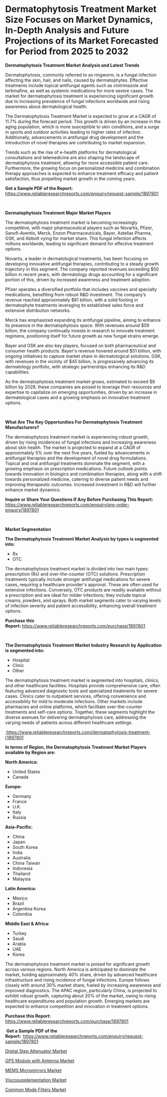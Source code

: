 <p><h1>Dermatophytosis Treatment Market Size Focuses on Market Dynamics, In-Depth Analysis and Future Projections of its Market Forecasted for Period from 2025 to 2032</h1></p><p><strong>Dermatophytosis Treatment Market Analysis and Latest Trends</strong></p>
<p><p>Dermatophytosis, commonly referred to as ringworm, is a fungal infection affecting the skin, hair, and nails, caused by dermatophytes. Effective treatments include topical antifungal agents such as clotrimazole and terbinafine, as well as systemic medications for more severe cases. The market for dermatophytosis treatment is experiencing significant growth due to increasing prevalence of fungal infections worldwide and rising awareness about dermatological health. </p><p>The Dermatophytosis Treatment Market is expected to grow at a CAGR of 11.7% during the forecast period. This growth is driven by an increase in the aging population, which is more susceptible to skin conditions, and a surge in sports and outdoor activities leading to higher rates of infection. Additionally, advancements in antifungal drug development and the introduction of novel therapies are contributing to market expansion.</p><p>Trends such as the rise of e-health platforms for dermatological consultations and telemedicine are also shaping the landscape of dermatophytosis treatment, allowing for more accessible patient care. Furthermore, the growing focus on personalized medicine and combination therapy approaches is expected to enhance treatment efficacy and patient satisfaction, thus propelling market growth in the coming years.</p></p>
<p><strong>Get a Sample PDF of the Report:&nbsp;</strong> <a href="https://www.reliableresearchreports.com/enquiry/request-sample/1897801?utm_campaign=3070&utm_medium=2&utm_source=Github&utm_content=ia&utm_term=08032025&utm_id=dermatophytosis-treatment">https://www.reliableresearchreports.com/enquiry/request-sample/1897801</a></p>
<p>&nbsp;</p>
<p><strong>Dermatophytosis Treatment Major Market Players</strong></p>
<p><p>The dermatophytosis treatment market is becoming increasingly competitive, with major pharmaceutical players such as Novartis, Pfizer, Sanofi-Aventis, Merck, Enzon Pharmaceuticals, Bayer, Astellas Pharma, GSK, and Abbott vying for market share. This fungal infection affects millions worldwide, leading to significant demand for effective treatment options.</p><p>Novartis, a leader in dermatological treatments, has been focusing on developing innovative antifungal therapies, contributing to a steady growth trajectory in this segment. The company reported revenues exceeding $50 billion in recent years, with dermatology drugs accounting for a significant portion of this, driven by increased awareness and treatment adoption.</p><p>Pfizer operates a diversified portfolio that includes vaccines and specialty medications, benefiting from robust R&D investment. The company’s revenue reached approximately $81 billion, with a solid footing in dermatophyte treatments leveraging its established sales force and extensive distribution networks.</p><p>Merck has emphasized expanding its antifungal pipeline, aiming to enhance its presence in the dermatophytosis space. With revenues around $59 billion, the company continually invests in research to innovate treatment regimens, positioning itself for future growth as new fungal strains emerge.</p><p>Bayer and GSK are also key players, focused on both pharmaceutical and consumer health products. Bayer's revenue hovered around $51 billion, with ongoing initiatives to capture market share in dermatological solutions. GSK, with revenues in the vicinity of $45 billion, is progressively advancing its dermatology portfolio, with strategic partnerships enhancing its R&D capabilities.</p><p>As the dermatophytosis treatment market grows, estimated to exceed $8 billion by 2028, these companies are poised to leverage their resources and expertise to capitalize on emerging opportunities, driven by an increase in dermatological cases and a growing emphasis on innovative treatment options.</p></p>
<p>&nbsp;</p>
<p><strong>What Are The Key Opportunities For Dermatophytosis Treatment Manufacturers?</strong></p>
<p><p>The dermatophytosis treatment market is experiencing robust growth, driven by rising incidences of fungal infections and increasing awareness about skin health. The market is projected to expand at a CAGR of approximately 5% over the next five years, fueled by advancements in antifungal therapies and the development of novel drug formulations. Topical and oral antifungal treatments dominate the segment, with a growing emphasis on prescription medications. Future outlook points towards innovation in biologics and combination therapies, along with a shift towards personalized medicine, catering to diverse patient needs and improving therapeutic outcomes. Increased investment in R&D will further enhance market dynamics.</p></p>
<p><strong>Inquire or Share Your Questions If Any Before Purchasing This Report:</strong> <a href="https://www.reliableresearchreports.com/enquiry/pre-order-enquiry/1897801?utm_campaign=3070&utm_medium=2&utm_source=Github&utm_content=ia&utm_term=08032025&utm_id=dermatophytosis-treatment">https://www.reliableresearchreports.com/enquiry/pre-order-enquiry/1897801</a></p>
<p>&nbsp;</p>
<p><strong>Market Segmentation</strong></p>
<p><strong>The Dermatophytosis Treatment Market Analysis by types is segmented into:</strong></p>
<p><ul><li>Rx</li><li>OTC</li></ul></p>
<p><p>The dermatophytosis treatment market is divided into two main types: prescription (Rx) and over-the-counter (OTC) solutions. Prescription treatments typically include stronger antifungal medications for severe cases, requiring a healthcare provider's approval. These are often used for extensive infections. Conversely, OTC products are readily available without a prescription and are ideal for milder infections; they include topical creams, powders, and sprays. Both market segments cater to varying levels of infection severity and patient accessibility, enhancing overall treatment options.</p></p>
<p><strong>Purchase this Report:&nbsp;</strong><a href="https://www.reliableresearchreports.com/purchase/1897801?utm_campaign=3070&utm_medium=2&utm_source=Github&utm_content=ia&utm_term=08032025&utm_id=dermatophytosis-treatment">https://www.reliableresearchreports.com/purchase/1897801</a></p>
<p>&nbsp;</p>
<p><strong>The Dermatophytosis Treatment Market Industry Research by Application is segmented into:</strong></p>
<p><ul><li>Hospital</li><li>Clinic</li><li>Other</li></ul></p>
<p><p>The dermatophytosis treatment market is segmented into hospitals, clinics, and other healthcare facilities. Hospitals provide comprehensive care, often featuring advanced diagnostic tools and specialized treatments for severe cases. Clinics cater to outpatient services, offering convenience and accessibility for mild to moderate infections. Other markets include pharmacies and online platforms, which facilitate over-the-counter treatments and self-care options. Together, these segments highlight the diverse avenues for delivering dermatophytosis care, addressing the varying needs of patients across different healthcare settings.</p></p>
<p><a href="https://www.reliableresearchreports.com/dermatophytosis-treatment-r1897801?utm_campaign=3070&utm_medium=2&utm_source=Github&utm_content=ia&utm_term=08032025&utm_id=dermatophytosis-treatment">&nbsp;https://www.reliableresearchreports.com/dermatophytosis-treatment-r1897801</a></p>
<p><strong>In terms of Region, the Dermatophytosis Treatment Market Players available by Region are:</strong></p>
<p>
    <p> <strong> North America: </strong>
        <ul>
            <li>United States</li>
            <li>Canada</li>
        </ul>
        </p> 
    <p> <strong> Europe: </strong>
        <ul>
            <li>Germany</li>
            <li>France</li>
            <li>U.K.</li>
            <li>Italy</li>
            <li>Russia</li>
        </ul>
        </p> 
    <p> <strong> Asia-Pacific: </strong>
        <ul>
            <li>China</li>
            <li>Japan</li>
            <li>South Korea</li>
            <li>India</li>
            <li>Australia</li>
            <li>China Taiwan</li>
            <li>Indonesia</li>
            <li>Thailand</li>
            <li>Malaysia</li>
        </ul>
        </p> 
    <p> <strong> Latin America: </strong>
        <ul>
            <li>Mexico</li>
            <li>Brazil</li>
            <li>Argentina Korea</li>
            <li>Colombia</li>
        </ul>
        </p> 
    <p> <strong> Middle East & Africa: </strong>
        <ul>
            <li>Turkey</li>
            <li>Saudi</li>
            <li>Arabia</li>
            <li>UAE</li>
            <li>Korea</li>
        </ul>
    </p>
    </p>
<p><p>The dermatophytosis treatment market is poised for significant growth across various regions. North America is anticipated to dominate the market, holding approximately 40% share, driven by advanced healthcare infrastructure and rising incidence of fungal infections. Europe follows closely with around 30% market share, fueled by increasing awareness and improved diagnostics. The APAC region, particularly China, is projected to exhibit robust growth, capturing about 20% of the market, owing to rising healthcare expenditures and population growth. Emerging markets are expected to enhance competition and innovation in treatment options.</p></p>
<p><strong>Purchase this Report: </strong><a href="https://www.reliableresearchreports.com/purchase/1897801?utm_campaign=3070&utm_medium=2&utm_source=Github&utm_content=ia&utm_term=08032025&utm_id=dermatophytosis-treatment">https://www.reliableresearchreports.com/purchase/1897801</a></p>
<p>&nbsp;<strong>Get a Sample PDF of the Report:&nbsp;&nbsp;</strong><a href="https://www.reliableresearchreports.com/enquiry/request-sample/1897801?utm_campaign=3070&utm_medium=2&utm_source=Github&utm_content=ia&utm_term=08032025&utm_id=dermatophytosis-treatment">https://www.reliableresearchreports.com/enquiry/request-sample/1897801</a></p>
<p><strong></strong></p>
<p><p><a href="https://www.linkedin.com/pulse/exploring-14-growth-digital-step-attenuator-market-2032-key-trends-r1ofe?utm_campaign=3070&utm_medium=2&utm_source=Github&utm_content=ia&utm_term=08032025&utm_id=dermatophytosis-treatment">Digital Step Attenuator Market</a></p><p><a href="https://www.linkedin.com/pulse/market-drivers-projections-gps-module-antenna-2025-2032-ztnte?utm_campaign=3070&utm_medium=2&utm_source=Github&utm_content=ia&utm_term=08032025&utm_id=dermatophytosis-treatment">GPS Module with Antenna Market</a></p><p><a href="https://www.linkedin.com/pulse/evaluating-future-mems-micromirrors-market-size-drivers-expected-gbxke?utm_campaign=3070&utm_medium=2&utm_source=Github&utm_content=ia&utm_term=08032025&utm_id=dermatophytosis-treatment">MEMS Micromirrors Market</a></p><p><a href="https://github.com/ivvrgibi/Market-Research-Report-List-1/blob/main/viscosupplementation-market.md?utm_campaign=3070&utm_medium=2&utm_source=Github&utm_content=ia&utm_term=08032025&utm_id=dermatophytosis-treatment">Viscosupplementation Market</a></p><p><a href="https://www.linkedin.com/pulse/global-common-mode-filters-market-size-2025-2032-technology-1hize?utm_campaign=3070&utm_medium=2&utm_source=Github&utm_content=ia&utm_term=08032025&utm_id=dermatophytosis-treatment">Common Mode Filters Market</a></p></p>